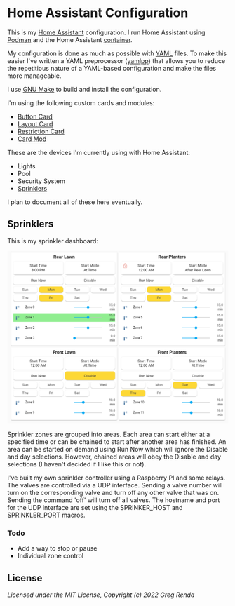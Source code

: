 # Home Assistant Configuration

This is my [Home Assistant](https://home-assistant.io) configuration.  I
run Home Assistant using [Podman](https://podman.io) and the Home Assistant
[container](https://hub.docker.com/r/homeassistant/home-assistant).

My configuration is done as much as possible with [YAML](https://yaml.org)
files.  To make this easier I've written a YAML preprocessor ([yamlpp](yamlpp.md))
that allows you to reduce the repetitious nature of a YAML-based
configuration and make the files more manageable.

I use [GNU Make](https://www.gnu.org/software/make) to build and install
the configuration.

I'm using the following custom cards and modules:

- [Button Card](https://github.com/custom-cards/button-card)
- [Layout Card](https://github.com/thomasloven/lovelace-layout-card)
- [Restriction Card](https://github.com/iantrich/restriction-card)
- [Card Mod](https://github.com/thomasloven/lovelace-card-mod)

These are the devices I'm currently using with Home Assistant:

- Lights
- Pool
- Security System
- [Sprinklers](#Sprinklers)

I plan to document all of these here eventually.

## Sprinklers

This is my sprinkler dashboard:

![Sprinkler Dashboard](sprinkler-dashboard.png)

Sprinkler zones are grouped into areas.  Each area can start either at a
specified time or can be chained to start after another area has finished.
An area can be started on demand using Run Now which will ignore the Disable
and day selections.  However, chained areas will obey the Disable and day
selections (I haven't decided if I like this or not).

I've built my own sprinkler controller using a Raspberry PI and some
relays.  The valves are controlled via a UDP interface.  Sending a valve number
will turn on the corresponding valve and turn off any other valve that was
on.  Sending the command 'off' will turn off all valves.  The hostname and
port for the UDP interface are set using the SPRINKER_HOST and SPRINKLER_PORT
macros.

### Todo

- Add a way to stop or pause
- Individual zone control

## License

_Licensed under the MIT License, Copyright (c) 2022 Greg Renda_
